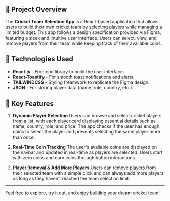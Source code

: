 ## 📌 Project Overview
The **Cricket Team Selection App** is a React-based application that allows users to build their own cricket team by selecting players while managing a limited budget. This app follows a design specification provided via Figma, featuring a sleek and intuitive user interface. Users can select, view, and remove players from their team while keeping track of their available coins.

## 🚀 Technologies Used
- **React.js** - Frontend library to build the user interface.
- **React-Toastify** - For smooth toast notifications and alerts.
- **TAILWINDCSS** - Styling freamwork to replicate the Figma design.
- **JSON** - For storing player data (name, role, country, etc.).

## 🔑 Key Features

1. **Dynamic Player Selection**
   Users can browse and select cricket players from a list, with each player card displaying essential details such as name, country, role, and price. The app checks if the user has enough coins to select the player and prevents selecting the same player more than once.

2. **Real-Time Coin Tracking**
   The user's available coins are displayed on the navbar and updated in real-time as players are selected. Users start with zero coins and earn coins through button interactions.

3. **Player Removal & Add More Players**
   Users can remove players from their selected team with a simple click and can always add more players as long as they haven’t reached the team selection limit.

---

Feel free to explore, try it out, and enjoy building your dream cricket team!